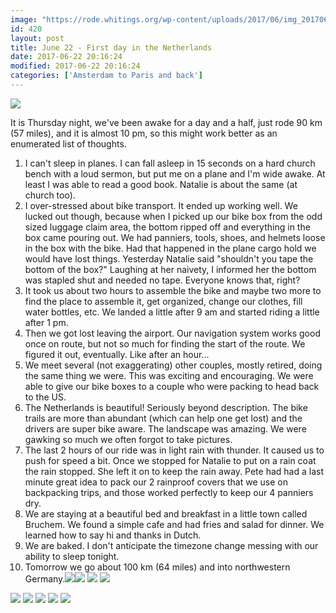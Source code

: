 ```yaml
---
image: "https://rode.whitings.org/wp-content/uploads/2017/06/img_20170622_103832423.jpg/img_20170622_103832423.jpg"
id: 420
layout: post
title: June 22 - First day in the Netherlands
date: 2017-06-22 20:16:24
modified: 2017-06-22 20:16:24
categories: ['Amsterdam to Paris and back']
---
```


![](https://whitingpt.files.wordpress.com/2017/06/img_20170622_124809909_burst000_cover.jpg)

It is Thursday night, we've been awake for a day and a half, just rode 90 km (57 miles), and it is almost 10 pm, so this might work better as an enumerated list of thoughts.
1. I can't sleep in planes. I can fall asleep in 15 seconds on a hard church bench with a loud sermon, but put me on a plane and I'm wide awake. At least I was able to read a good book. Natalie is about the same (at church too).
2. I over-stressed about bike transport. It ended up working well. We lucked out though, because when I picked up our bike box from the odd sized luggage claim area, the bottom ripped off and everything in the box came pouring out. We had panniers, tools, shoes, and helmets loose in the box with the bike. Had that happened in the plane cargo hold we would have lost things. Yesterday Natalie said "shouldn't you tape the bottom of the box?" Laughing at her naivety, I informed her the bottom was stapled shut and needed no tape. Everyone knows that, right?
3. It took us about two hours to assemble the bike and maybe two more to find the place to assemble it, get organized, change our clothes, fill water bottles, etc. We landed a little after 9 am and started riding a little after 1 pm.
4. Then we got lost leaving the airport. Our navigation system works good once on route, but not so much for finding the start of the route. We figured it out, eventually. Like after an hour...
5. We meet several (not exaggerating) other couples, mostly retired, doing the same thing we were. This was exciting and encouraging. We were able to give our bike boxes to a couple who were packing to head back to the US.
6. The Netherlands is beautiful! Seriously beyond description. The bike trails are more than abundant (which can help one get lost) and the drivers are super bike aware. The landscape was amazing. We were gawking so much we often forgot to take pictures.
7. The last 2 hours of our ride was in light rain with thunder. It caused us to push for speed a bit. Once we stopped for Natalie to put on a rain coat the rain stopped. She left it on to keep the rain away. Pete had had a last minute great idea to pack our 2 rainproof covers that we use on backpacking trips, and those worked perfectly to keep our 4 panniers dry.
8. We are staying at a beautiful bed and breakfast in a little town called Bruchem. We found a simple cafe and had fries and salad for dinner. We learned how to say hi and thanks in Dutch.
9. We are baked. I don't anticipate the timezone change messing with our ability to sleep tonight.
10. Tomorrow we go about 100 km (64 miles) and into northwestern Germany.![](https://whitingpt.files.wordpress.com/2017/06/img_20170622_103832423.jpg)![](https://whitingpt.files.wordpress.com/2017/06/img_20170622_155035338.jpg)
![](https://whitingpt.files.wordpress.com/2017/06/img_20170622_144859916.jpg)
![](https://whitingpt.files.wordpress.com/2017/06/img_20170622_162802210.jpg)


<!-- Auto-inserted images -->
![](https://rode.whitings.org/wp-content/uploads/2017/06/img_20170622_103832423.jpg/img_20170622_103832423.jpg)
![](https://rode.whitings.org/wp-content/uploads/2017/06/img_20170622_124809909_burst000_cover.jpg/img_20170622_124809909_burst000_cover.jpg)
![](https://rode.whitings.org/wp-content/uploads/2017/06/img_20170622_144859916.jpg/img_20170622_144859916.jpg)
![](https://rode.whitings.org/wp-content/uploads/2017/06/img_20170622_155035338.jpg/img_20170622_155035338.jpg)
![](https://rode.whitings.org/wp-content/uploads/2017/06/img_20170622_162802210.jpg/img_20170622_162802210.jpg)
